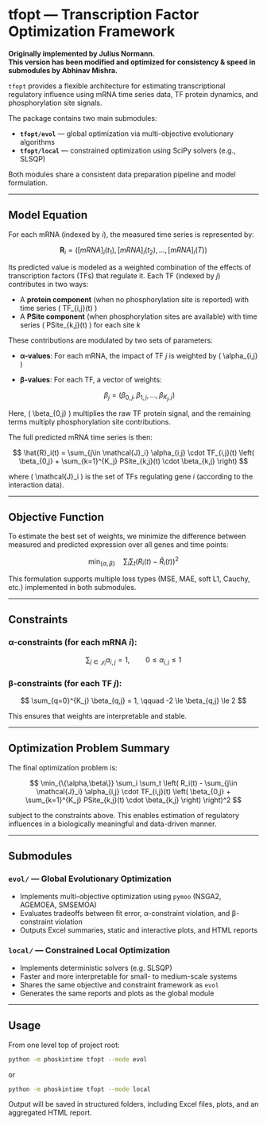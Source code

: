 # tfopt — Transcription Factor Optimization Framework

**Originally implemented by Julius Normann.**  
**This version has been modified and optimized for consistency & speed in submodules by Abhinav Mishra.**

`tfopt` provides a flexible architecture for estimating transcriptional regulatory influence using mRNA time series data, TF protein dynamics, and phosphorylation site signals.

The package contains two main submodules:

- **`tfopt/evol`** — global optimization via multi-objective evolutionary algorithms  
- **`tfopt/local`** — constrained optimization using SciPy solvers (e.g., SLSQP)

Both modules share a consistent data preparation pipeline and model formulation.

---

## Model Equation

For each mRNA (indexed by *i*), the measured time series is represented by:

$$
\mathbf{R}_i = \left([mRNA]_i(t_1), [mRNA]_i(t_2), \dots, [mRNA]_i(T)\right)
$$

Its predicted value is modeled as a weighted combination of the effects of transcription factors (TFs) that regulate it. Each TF (indexed by *j*) contributes in two ways:
- A **protein component** (when no phosphorylation site is reported) with time series \( TF_{i,j}(t) \)
- A **PSite component** (when phosphorylation sites are available) with time series \( PSite_{k,j}(t) \) for each site *k*

These contributions are modulated by two sets of parameters:
- **α-values**: For each mRNA, the impact of TF *j* is weighted by \( \alpha_{i,j} \)
- **β-values**: For each TF, a vector of weights:

  $$
  \beta_j = \left( \beta_{0,j}, \beta_{1,j}, \dots, \beta_{K_j,j} \right)
  $$

Here, \( \beta_{0,j} \) multiplies the raw TF protein signal, and the remaining terms multiply phosphorylation site contributions.

The full predicted mRNA time series is then:

$$
\hat{R}_i(t) = \sum_{j\in \mathcal{J}_i} \alpha_{i,j} \cdot TF_{i,j}(t) \left( \beta_{0,j} + \sum_{k=1}^{K_j} PSite_{k,j}(t) \cdot \beta_{k,j} \right)
$$

where \( \mathcal{J}_i \) is the set of TFs regulating gene *i* (according to the interaction data).

---

## Objective Function

To estimate the best set of weights, we minimize the difference between measured and predicted expression over all genes and time points:

$$
\min_{\{\alpha,\beta\}} \quad \sum_i \sum_t \left( R_i(t) - \hat{R}_i(t) \right)^2
$$

This formulation supports multiple loss types (MSE, MAE, soft L1, Cauchy, etc.) implemented in both submodules.

---

## Constraints

### α-constraints (for each mRNA *i*):

$$
\sum_{j\in \mathcal{J}_i} \alpha_{i,j} = 1, \qquad 0 \le \alpha_{i,j} \le 1
$$

### β-constraints (for each TF *j*):

$$
\sum_{q=0}^{K_j} \beta_{q,j} = 1, \qquad -2 \le \beta_{q,j} \le 2
$$

This ensures that weights are interpretable and stable.

---

## Optimization Problem Summary

The final optimization problem is:

$$
\min_{\{\alpha,\beta\}} \sum_i \sum_t \left( R_i(t) - \sum_{j\in \mathcal{J}_i} \alpha_{i,j} \cdot TF_{i,j}(t) \left( \beta_{0,j} + \sum_{k=1}^{K_j} PSite_{k,j}(t) \cdot \beta_{k,j} \right) \right)^2
$$

subject to the constraints above. This enables estimation of regulatory influences in a biologically meaningful and data-driven manner.

---

## Submodules

### `evol/` — Global Evolutionary Optimization

- Implements multi-objective optimization using `pymoo` (NSGA2, AGEMOEA, SMSEMOA)
- Evaluates tradeoffs between fit error, α-constraint violation, and β-constraint violation
- Outputs Excel summaries, static and interactive plots, and HTML reports

### `local/` — Constrained Local Optimization

- Implements deterministic solvers (e.g. SLSQP)
- Faster and more interpretable for small- to medium-scale systems
- Shares the same objective and constraint framework as `evol`
- Generates the same reports and plots as the global module

---

## Usage

From one level top of project root:

```bash
python -m phoskintime tfopt --mode evol
```

or

```bash
python -m phoskintime tfopt --mode local
```

Output will be saved in structured folders, including Excel files, plots, and an aggregated HTML report.